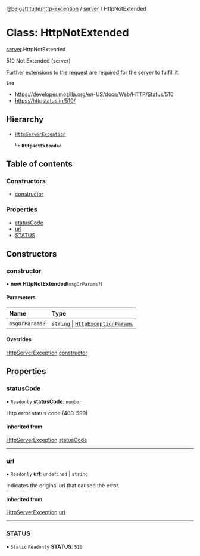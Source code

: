 [@belgattitude/http-exception](../README.md) / [server](../modules/server.md) / HttpNotExtended

# Class: HttpNotExtended

[server](../modules/server.md).HttpNotExtended

510 Not Extended (server)

Further extensions to the request are required for the server to fulfill it.

**`See`**

- https://developer.mozilla.org/en-US/docs/Web/HTTP/Status/510
- https://httpstatus.in/510/

## Hierarchy

- [`HttpServerException`](base.HttpServerException.md)

  ↳ **`HttpNotExtended`**

## Table of contents

### Constructors

- [constructor](server.HttpNotExtended.md#constructor)

### Properties

- [statusCode](server.HttpNotExtended.md#statuscode)
- [url](server.HttpNotExtended.md#url)
- [STATUS](server.HttpNotExtended.md#status)

## Constructors

### constructor

• **new HttpNotExtended**(`msgOrParams?`)

#### Parameters

| Name           | Type                                                                         |
| :------------- | :--------------------------------------------------------------------------- |
| `msgOrParams?` | `string` \| [`HttpExceptionParams`](../modules/types.md#httpexceptionparams) |

#### Overrides

[HttpServerException](base.HttpServerException.md).[constructor](base.HttpServerException.md#constructor)

## Properties

### statusCode

• `Readonly` **statusCode**: `number`

Http error status code (400-599)

#### Inherited from

[HttpServerException](base.HttpServerException.md).[statusCode](base.HttpServerException.md#statuscode)

---

### url

• `Readonly` **url**: `undefined` \| `string`

Indicates the original url that caused the error.

#### Inherited from

[HttpServerException](base.HttpServerException.md).[url](base.HttpServerException.md#url)

---

### STATUS

▪ `Static` `Readonly` **STATUS**: `510`

